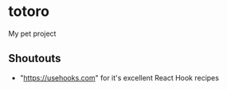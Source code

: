# totoro
My pet project

## Shoutouts
- "https://usehooks.com" for it's excellent React Hook recipes